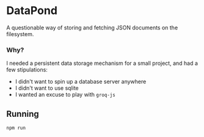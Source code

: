 # DataPond
A questionable way of storing and fetching JSON documents on the filesystem.

### Why?
I needed a persistent data storage mechanism for a small project, and had a few stipulations:

- I didn't want to spin up a database server anywhere
- I didn't want to use sqlite
- I wanted an excuse to play with `groq-js`

## Running
`npm run`